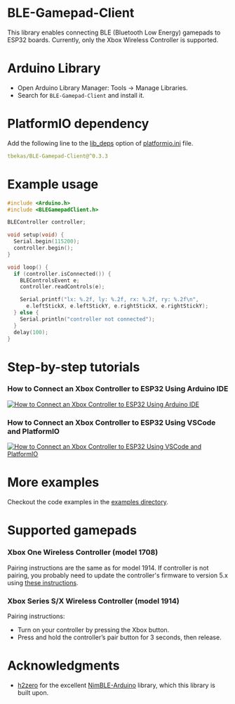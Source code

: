 # BLE-Gamepad-Client

This library enables connecting BLE (Bluetooth Low Energy) gamepads to ESP32 boards. Currently, only the Xbox Wireless
Controller is supported.

# Arduino Library

* Open Arduino Library Manager: Tools -> Manage Libraries.
* Search for `BLE-Gamepad-Client` and install it.

# PlatformIO dependency

Add the following line to
the [lib_deps](https://docs.platformio.org/en/latest/projectconf/sections/env/options/library/lib_deps.html) option
of [platformio.ini](https://docs.platformio.org/en/latest/projectconf/index.html) file.

```yaml
tbekas/BLE-Gamepad-Client@^0.3.3
```

# Example usage

```cpp
#include <Arduino.h>
#include <BLEGamepadClient.h>

BLEController controller;

void setup(void) {
  Serial.begin(115200);
  controller.begin();
}

void loop() {
  if (controller.isConnected()) {
    BLEControlsEvent e;
    controller.readControls(e);

    Serial.printf("lx: %.2f, ly: %.2f, rx: %.2f, ry: %.2f\n",
      e.leftStickX, e.leftStickY, e.rightStickX, e.rightStickY);
  } else {
    Serial.println("controller not connected");
  }
  delay(100);
}
```

# Step-by-step tutorials

### How to Connect an Xbox Controller to ESP32 Using Arduino IDE
[![How to Connect an Xbox Controller to ESP32 Using Arduino IDE](https://img.youtube.com/vi/5oH3JBZrI9c/mqdefault.jpg)](https://www.youtube.com/watch?v=5oH3JBZrI9c)

### How to Connect an Xbox Controller to ESP32 Using VSCode and PlatformIO
[![How to Connect an Xbox Controller to ESP32 Using VSCode and PlatformIO](https://img.youtube.com/vi/eePqTX-07oo/mqdefault.jpg)](https://www.youtube.com/watch?v=eePqTX-07oo)

# More examples

Checkout the code examples in
the [examples directory](https://github.com/tbekas/BLE-Gamepad-Client/tree/0.3.3/examples).

# Supported gamepads

### Xbox One Wireless Controller (model 1708)

Pairing instructions are the same as for model 1914. If controller is not pairing, you probably need to
update the controller's firmware to version 5.x
using [these instructions](https://support.xbox.com/en-US/help/hardware-network/controller/update-xbox-wireless-controller).

### Xbox Series S/X Wireless Controller (model 1914)

Pairing instructions:

* Turn on your controller by pressing the Xbox button.
* Press and hold the controller’s pair button for 3 seconds, then release.

# Acknowledgments

* [h2zero](https://github.com/h2zero) for the excellent [NimBLE-Arduino](https://github.com/h2zero/NimBLE-Arduino) library, which
  this library is built upon.
